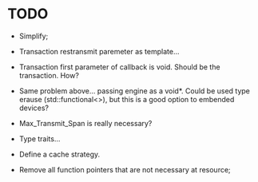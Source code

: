 # TODO

* Simplify;

* Transaction restransmit paremeter as template...

* Transaction first parameter of callback is void. Should be the transaction. How?

* Same problem above... passing engine as a void*. Could be used type erause (std::functional<>), but this is a good option to embended devices?

* Max_Transmit_Span is really necessary?

* Type traits...

* Define a cache strategy.

* Remove all function pointers that are not necessary at resource;